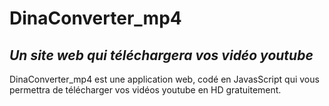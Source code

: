 # DinaConverter_mp4
## _Un site web qui téléchargera vos vidéo youtube_

DinaConverter_mp4 est une application web, codé en JavasScript qui vous permettra de télécharger vos vidéos youtube en HD gratuitement.
